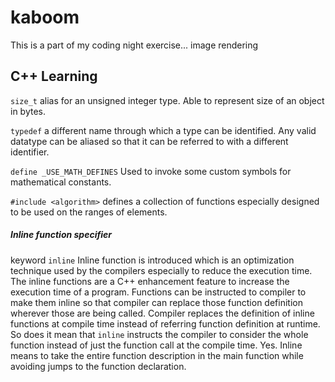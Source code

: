 # kaboom
This is a part of my coding night exercise...
image rendering

## C++ Learning

```size_t``` alias for an unsigned integer type. Able to represent size of an object in bytes.

```typedef``` a different name through which a type can be identified. Any valid datatype can be aliased so that it can be referred to with a different identifier.

```define _USE_MATH_DEFINES``` Used to invoke some custom symbols for mathematical constants.

```#include <algorithm>``` defines a collection of functions especially designed to be used on the ranges of elements.

##### Inline function specifier
keyword ```inline``` Inline function is introduced which is an optimization technique used by the compilers especially to reduce the execution time. The inline functions are a C++ enhancement feature to increase the execution time of a program. Functions can be instructed to compiler to make them inline so that compiler can replace those function definition wherever those are being called. Compiler replaces the definition of inline functions at compile time instead of referring function definition at runtime.\
So does it mean that ```inline``` instructs the compiler to consider the whole function instead of just the function call at the compile time. Yes. Inline means to take the entire function description in the main function while avoiding jumps to the function declaration.



